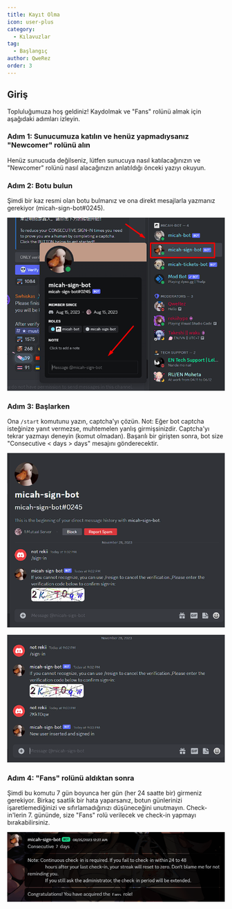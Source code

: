 ```yaml
---
title: Kayıt Olma
icon: user-plus
category:
  - Kılavuzlar 
tag:
  - Başlangıç
author: QweRez
order: 3
---
```


## Giriş

Topluluğumuza hoş geldiniz! Kaydolmak ve "Fans" rolünü almak için aşağıdaki adımları izleyin.

### Adım 1: Sunucumuza katılın ve henüz yapmadıysanız "Newcomer" rolünü alın

Henüz sunucuda değilseniz, lütfen sunucuya nasıl katılacağınızın ve "Newcomer" rolünü nasıl alacağınızın anlatıldığı önceki yazıyı okuyun.


### Adım 2: Botu bulun

Şimdi bir kaz resmi olan botu bulmanız ve ona direkt mesajlarla yazmanız gerekiyor (micah-sign-bot#0245).

![Sign-in](/assets/images/docs/202312/signin1.png)

### Adım 3: Başlarken

Ona `/start` komutunu yazın, captcha'yı çözün. Not: Eğer bot captcha isteğinize yanıt vermezse, muhtemelen yanlış girmişsinizdir. Captcha'yı tekrar yazmayı deneyin (komut olmadan). Başarılı bir girişten sonra, bot size "Consecutive < days > days" mesajını gönderecektir.

![Sign-in](/assets/images/docs/202312/signin2.png)

![Sign-in](/assets/images/docs/202312/signin3.png)

### Adım 4: "Fans" rolünü aldıktan sonra

Şimdi bu komutu 7 gün boyunca her gün (her 24 saatte bir) girmeniz gerekiyor. Birkaç saatlik bir hata yaparsanız, botun günlerinizi işaretlemediğinizi ve sıfırlamadığınızı düşüneceğini unutmayın. Check-in'lerin 7. gününde, size "Fans" rolü verilecek ve check-in yapmayı bırakabilirsiniz.

![Sign-in](/assets/images/docs/202312/signin4.png)
